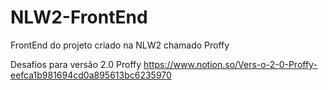 # NLW2-FrontEnd
FrontEnd do projeto criado na NLW2 chamado Proffy

Desafios para versão 2.0 Proffy
https://www.notion.so/Vers-o-2-0-Proffy-eefca1b981694cd0a895613bc6235970
